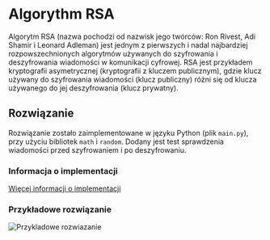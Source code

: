 # Algorythm RSA

Algorytm RSA (nazwa pochodzi od nazwisk jego twórców: Ron Rivest, Adi Shamir i Leonard Adleman) jest jednym z pierwszych i nadal najbardziej rozpowszechnionych algorytmów używanych do szyfrowania i deszyfrowania wiadomości w komunikacji cyfrowej. RSA jest przykładem kryptografii asymetrycznej (kryptografii z kluczem publicznym), gdzie klucz używany do szyfrowania wiadomości (klucz publiczny) różni się od klucza używanego do jej deszyfrowania (klucz prywatny).

## Rozwiązanie 
Rozwiązanie zostało zaimplementowane w języku Python (plik `main.py`), przy użyciu bibliotek `math` i `random`. Dodany jest test sprawdzenia wiadomości przed szyfrowaniem i po deszyfrowaniu.

### Informacja o implementacji
[Więcej informacji o implementacji](https://github.com/mr-SCWN/Podstawy-Kryptografii/blob/main/Algorythm%20RSA/Implementacja%20RSA.pdf)
### Przykładowe rozwiązanie 
![Przykladowe rozwiazanie](https://github.com/mr-SCWN/Podstawy-Kryptografii/assets/101336193/738807c0-c4b3-4905-8490-b5cdebfe65d3)
